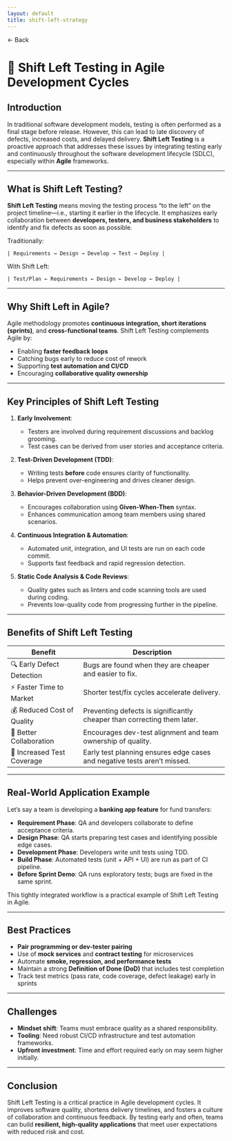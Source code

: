 ```yaml
---
layout: default
title: shift-left-strategy
---
```


<a href="https://anish7600.github.io/technical-writeups" style="text-decoration: none;">← Back</a>


# 🧪 Shift Left Testing in Agile Development Cycles

## Introduction

In traditional software development models, testing is often performed as a final stage before release. However, this can lead to late discovery of defects, increased costs, and delayed delivery. **Shift Left Testing** is a proactive approach that addresses these issues by integrating testing early and continuously throughout the software development lifecycle (SDLC), especially within **Agile** frameworks.

---

## What is Shift Left Testing?

**Shift Left Testing** means moving the testing process “to the left” on the project timeline—i.e., starting it earlier in the lifecycle. It emphasizes early collaboration between **developers, testers, and business stakeholders** to identify and fix defects as soon as possible.

Traditionally:

```
| Requirements → Design → Develop → Test → Deploy |
```

With Shift Left:

```
| Test/Plan ← Requirements ← Design ← Develop ← Deploy |
```

---

## Why Shift Left in Agile?

Agile methodology promotes **continuous integration, short iterations (sprints)**, and **cross-functional teams**. Shift Left Testing complements Agile by:

* Enabling **faster feedback loops**
* Catching bugs early to reduce cost of rework
* Supporting **test automation and CI/CD**
* Encouraging **collaborative quality ownership**

---

## Key Principles of Shift Left Testing

1. **Early Involvement**:

   * Testers are involved during requirement discussions and backlog grooming.
   * Test cases can be derived from user stories and acceptance criteria.

2. **Test-Driven Development (TDD)**:

   * Writing tests **before** code ensures clarity of functionality.
   * Helps prevent over-engineering and drives cleaner design.

3. **Behavior-Driven Development (BDD)**:

   * Encourages collaboration using **Given-When-Then** syntax.
   * Enhances communication among team members using shared scenarios.

4. **Continuous Integration & Automation**:

   * Automated unit, integration, and UI tests are run on each code commit.
   * Supports fast feedback and rapid regression detection.

5. **Static Code Analysis & Code Reviews**:

   * Quality gates such as linters and code scanning tools are used during coding.
   * Prevents low-quality code from progressing further in the pipeline.

---

## Benefits of Shift Left Testing

| Benefit                    | Description                                                              |
| -------------------------- | ------------------------------------------------------------------------ |
| 🔍 Early Defect Detection  | Bugs are found when they are cheaper and easier to fix.                  |
| ⚡ Faster Time to Market    | Shorter test/fix cycles accelerate delivery.                             |
| 💰 Reduced Cost of Quality | Preventing defects is significantly cheaper than correcting them later.  |
| 🧩 Better Collaboration    | Encourages dev-test alignment and team ownership of quality.             |
| 🧪 Increased Test Coverage | Early test planning ensures edge cases and negative tests aren’t missed. |

---

## Real-World Application Example

Let’s say a team is developing a **banking app feature** for fund transfers:

* **Requirement Phase**: QA and developers collaborate to define acceptance criteria.
* **Design Phase**: QA starts preparing test cases and identifying possible edge cases.
* **Development Phase**: Developers write unit tests using TDD.
* **Build Phase**: Automated tests (unit + API + UI) are run as part of CI pipeline.
* **Before Sprint Demo**: QA runs exploratory tests; bugs are fixed in the same sprint.

This tightly integrated workflow is a practical example of Shift Left Testing in Agile.

---

## Best Practices

* **Pair programming or dev-tester pairing**
* Use of **mock services** and **contract testing** for microservices
* Automate **smoke, regression, and performance tests**
* Maintain a strong **Definition of Done (DoD)** that includes test completion
* Track test metrics (pass rate, code coverage, defect leakage) early in sprints

---

## Challenges

* **Mindset shift**: Teams must embrace quality as a shared responsibility.
* **Tooling**: Need robust CI/CD infrastructure and test automation frameworks.
* **Upfront investment**: Time and effort required early on may seem higher initially.

---

## Conclusion

Shift Left Testing is a critical practice in Agile development cycles. It improves software quality, shortens delivery timelines, and fosters a culture of collaboration and continuous feedback. By testing early and often, teams can build **resilient, high-quality applications** that meet user expectations with reduced risk and cost.
